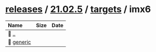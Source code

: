 ---
---

# [releases](/releases/) / [21.02.5](/releases/21.02.5/) / [targets](/releases/21.02.5/targets/) / imx6


| Name | Size | Date |
|:---|---:|---|
| 📁 [..](../) | | |
| 📁 [generic](generic) | | |

